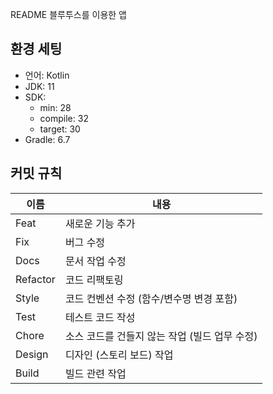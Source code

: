 README
블루투스를 이용한 앱

## 환경 세팅

- 언어: Kotlin
- JDK: 11
- SDK:
    - min: 28
    - compile: 32
    - target: 30
- Gradle: 6.7

## 커밋 규칙
| 이름 |  내용 |
|-----|------|
|Feat	| 새로운 기능 추가|
|Fix	| 버그 수정|
|Docs	| 문서 작업 수정|
|Refactor	| 코드 리팩토링|
|Style | 코드 컨벤션 수정 (함수/변수명 변경 포함)|
|Test	| 테스트 코드 작성|
|Chore	| 소스 코드를 건들지 않는 작업 (빌드 업무 수정)|
|Design	| 디자인 (스토리 보드) 작업|
|Build	| 빌드 관련 작업|
